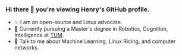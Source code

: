### Hi there 👋 you're viewing Henry's GitHub profile.

- ✨ I am an open-source and Linux advocate.
- 🏫 Currently pursuing a Master's degree in Robotics, Cognition, Intelligence at
  [TUM](https://www.tum.de).
- 💬 Talk to me about Machine Learning, Linux Ricing, and computer networks.
<!--
**heliumind/heliumind** is a ✨ _special_ ✨ repository because its `README.md` (this file) appears on your GitHub profile.

Here are some ideas to get you started:

- 🔭 I’m currently working on ...
- 🌱 I’m currently learning ...
- 👯 I’m looking to collaborate on ...
- 🤔 I’m looking for help with ...
- 💬 Ask me about ...
- 📫 How to reach me: ...
- 😄 Pronouns: ...
- ⚡ Fun fact: ...
-->
